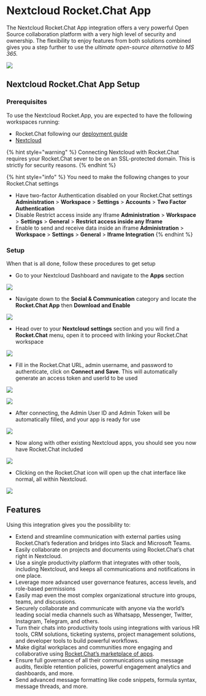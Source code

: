 # Nextcloud Rocket.Chat App

The Nextcloud Rocket.Chat App integration offers a very powerful Open Source collaboration platform with a very high level of security and ownership. The flexibility to enjoy features from both solutions combined gives you a step further to use the _ultimate open-source alternative to MS 365._

![](<../../../.gitbook/assets/image (365).png>)

## Nextcloud Rocket.Chat App Setup

### Prerequisites

To use the Nextcloud Rocket.App, you are expected to have the following workspaces running:

* Rocket.Chat following our [deployment guide](https://github.com/RocketChat/docs/blob/master/quick-start/deploying-rocket.chat)
* [Nextcloud](https://nextcloud.com)

{% hint style="warning" %}
Connecting Nextcloud with Rocket.Chat requires your Rocket.Chat sever to be on an SSL-protected domain. This is strictly for security reasons.
{% endhint %}

{% hint style="info" %}
You need to make the following changes to your Rocket.Chat settings

* Have two-factor Authentication disabled on your Rocket.Chat settings **Administration** > **Workspace** > **Settings** > **Accounts** > **Two Factor Authentication**
* Disable Restrict access inside any Iframe **Administration** > **Workspace** > **Settings** > **General** > **Restrict access inside any Iframe**
* Enable to send and receive data inside an iframe **Administration** > **Workspace** > **Settings** > **General** > **Iframe Integration**
{% endhint %}

### Setup

When that is all done, follow these procedures to get setup

* Go to your Nextcloud Dashboard and navigate to the **Apps** section

![](<../../../.gitbook/assets/image (651).png>)

* Navigate down to the **Social & Communication** category and locate the **Rocket.Chat App** then **Download and Enable**

![](<../../../.gitbook/assets/image (1098).png>)

* Head over to your **Nextcloud settings** section and you will find a **Rocket.Chat** menu, open it to proceed with linking your Rocket.Chat workspace

![](<../../../.gitbook/assets/image (1054).png>)

* Fill in the Rocket.Chat URL, admin username, and password to authenticate, click on **Connect and Save**. This will automatically generate an access token and userId to be used

![](<../../../.gitbook/assets/image (492).png>)

![](<../../../.gitbook/assets/image (1029).png>)

* After connecting, the Admin User ID and Admin Token will be automatically filled, and your app is ready for use

![](<../../../.gitbook/assets/image (1036).png>)

* Now along with other existing Nextcloud apps, you should see you now have Rocket.Chat included

![](<../../../.gitbook/assets/image (249).png>)

* Clicking on the Rocket.Chat icon will open up the chat interface like normal, all within Nextcloud.

![](<../../../.gitbook/assets/image (342).png>)

## Features

Using this integration gives you the possibility to:

* Extend and streamline communication with external parties using Rocket.Chat’s federation and bridges into Slack and Microsoft Teams.
* Easily collaborate on projects and documents using Rocket.Chat’s chat right in Nextcloud.
* Use a single productivity platform that integrates with other tools, including Nextcloud, and keeps all communications and notifications in one place.
* Leverage more advanced user governance features, access levels, and role-based permissions
* Easily map even the most complex organizational structure into groups, teams, and discussions.
* Securely collaborate and communicate with anyone via the world’s leading social media channels such as Whatsapp, Messenger, Twitter, Instagram, Telegram, and others.
* Turn their chats into productivity tools using integrations with various HR tools, CRM solutions, ticketing systems, project management solutions, and developer tools to build powerful workflows.
* Make digital workplaces and communities more engaging and collaborative using [Rocket.Chat’s marketplace of apps](https://rocket.chat/marketplace).
* Ensure full governance of all their communications using message audits, flexible retention policies, powerful engagement analytics and dashboards, and more.
* Send advanced message formatting like code snippets, formula syntax, message threads, and more.
